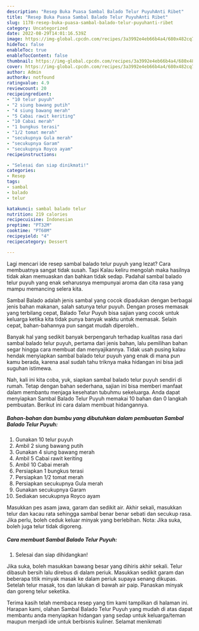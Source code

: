 ```yaml
---
description: "Resep Buka Puasa Sambal Balado Telur PuyuhAnti Ribet"
title: "Resep Buka Puasa Sambal Balado Telur PuyuhAnti Ribet"
slug: 1178-resep-buka-puasa-sambal-balado-telur-puyuhanti-ribet
category: Uncategorized
date: 2022-08-29T14:01:16.539Z
image: https://img-global.cpcdn.com/recipes/3a3992e4eb66b4a4/680x482cq70/sambal-balado-telur-puyuh-foto-resep-utama.jpg
hideToc: false
enableToc: true
enableTocContent: false
thumbnail: https://img-global.cpcdn.com/recipes/3a3992e4eb66b4a4/680x482cq70/sambal-balado-telur-puyuh-foto-resep-utama.jpg
cover: https://img-global.cpcdn.com/recipes/3a3992e4eb66b4a4/680x482cq70/sambal-balado-telur-puyuh-foto-resep-utama.jpg
author: Admin
authorAv: notfound
ratingvalue: 4.9
reviewcount: 20
recipeingredient:
- "10 telur puyuh"
- "2 siung bawang putih"
- "4 siung bawang merah"
- "5 Cabai rawit keriting"
- "10 Cabai merah"
- "1 bungkus terasi"
- "1/2 tomat merah"
- "secukupnya Gula merah"
- "secukupnya Garam"
- "secukupnya Royco ayam"
recipeinstructions:

- "Selesai dan siap dinikmati!"
categories:
- Resep
tags:
- sambal
- balado
- telur

katakunci: sambal balado telur 
nutrition: 219 calories
recipecuisine: Indonesian
preptime: "PT32M"
cooktime: "PT60M"
recipeyield: "4"
recipecategory: Dessert

---
```



Lagi mencari ide resep sambal balado telur puyuh yang lezat? Cara membuatnya sangat tidak susah. Tapi Kalau keliru mengolah maka hasilnya tidak akan memuaskan dan bahkan tidak sedap. Padahal sambal balado telur puyuh yang enak seharusnya mempunyai aroma dan cita rasa yang mampu memancing selera kita.


Sambal Balado adalah jenis sambal yang cocok dipadukan dengan berbagai jenis bahan makanan, salah satunya telur puyuh. Dengan proses memasak yang terbilang cepat, Balado Telur Puyuh bisa sajian yang cocok untuk keluarga ketika kita tidak punya banyak waktu untuk memasak. Selain cepat, bahan-bahannya pun sangat mudah diperoleh..

Banyak hal yang sedikit banyak berpengaruh terhadap kualitas rasa dari sambal balado telur puyuh, pertama dari jenis bahan, lalu pemilihan bahan segar hingga cara membuat dan menyajikannya. Tidak usah pusing kalau hendak menyiapkan sambal balado telur puyuh yang enak di mana pun kamu berada, karena asal sudah tahu triknya maka hidangan ini bisa jadi suguhan istimewa.


Nah, kali ini kita coba, yuk, siapkan sambal balado telur puyuh sendiri di rumah. Tetap dengan bahan sederhana, sajian ini bisa memberi manfaat dalam membantu menjaga kesehatan tubuhmu sekeluarga. Anda dapat menyiapkan Sambal Balado Telur Puyuh memakai 10 bahan dan 0 langkah pembuatan. Berikut ini cara dalam membuat hidangannya.

<!--inarticleads1-->

##### Bahan-bahan dan bumbu yang dibutuhkan dalam pembuatan Sambal Balado Telur Puyuh:

1. Gunakan 10 telur puyuh
1. Ambil 2 siung bawang putih
1. Gunakan 4 siung bawang merah
1. Ambil 5 Cabai rawit keriting
1. Ambil 10 Cabai merah
1. Persiapkan 1 bungkus terasi
1. Persiapkan 1/2 tomat merah
1. Persiapkan secukupnya Gula merah
1. Gunakan secukupnya Garam
1. Sediakan secukupnya Royco ayam


Masukkan pes asam jawa, garam dan sedikit air. Akhir sekali, masukkan telur dan kacau rata sehingga sambal benar benar sebati dan secukup rasa. Jika perlu, boleh ceduk keluar minyak yang berlebihan. Nota: Jika suka, boleh juga telur tidak digoreng. 

<!--inarticleads2-->

##### Cara membuat Sambal Balado Telur Puyuh:


1. Selesai dan siap dihidangkan!

Jika suka, boleh masukkan bawang besar yang dihiris akhir sekali. Telur dibasuh bersih lalu direbus di dalam periuk. Masukkan sedikit garam dan beberapa titik minyak masak ke dalam periuk supaya senang dikupas. Setelah telur masak, tos dan lalukan di bawah air paip. Panaskan minyak dan goreng telur seketika. 

Terima kasih telah membaca resep yang tim kami tampilkan di halaman ini. Harapan kami, olahan Sambal Balado Telur Puyuh yang mudah di atas dapat membantu anda menyiapkan hidangan yang sedap untuk keluarga/teman maupun menjadi ide untuk berbisnis kuliner. Selamat menikmati
